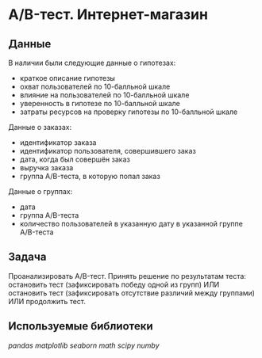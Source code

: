 # A/B-тест. Интернет-магазин

## Данные

В наличии были следующие данные о гипотезах:
- краткое описание гипотезы
- охват пользователей по 10-балльной шкале
- влияние на пользователей по 10-балльной шкале
- уверенность в гипотезе по 10-балльной шкале
- затраты ресурсов на проверку гипотезы по 10-балльной шкале
  
Данные о заказах:
- идентификатор заказа
- идентификатор пользователя, совершившего заказ
- дата, когда был совершён заказ
- выручка заказа
- группа A/B-теста, в которую попал заказ

Данные о группах:
- дата
- группа A/B-теста
- количество пользователей в указанную дату в указанной группе A/B-теста

## Задача

Проанализировать A/B-тест. Принять решение по результатам теста: остановить тест (зафиксировать победу одной из групп) ИЛИ 
остановить тест (зафиксировать отсутствие различий между группами) ИЛИ продолжить тест. 

## Используемые библиотеки
*pandas*
*matplotlib*
*seaborn*
*math*
*scipy*
*numby*
